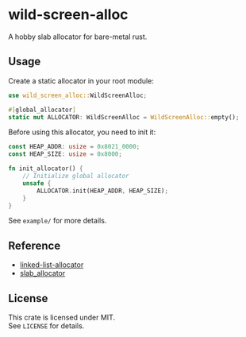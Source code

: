 # wild-screen-alloc
A hobby slab allocator for bare-metal rust.

## Usage
Create a static allocator in your root module:
```rust
use wild_screen_alloc::WildScreenAlloc;

#[global_allocator]
static mut ALLOCATOR: WildScreenAlloc = WildScreenAlloc::empty();
```

Before using this allocator, you need to init it:
```rust
const HEAP_ADDR: usize = 0x8021_0000;
const HEAP_SIZE: usize = 0x8000;

fn init_allocator() {
    // Initialize global allocator
    unsafe {
        ALLOCATOR.init(HEAP_ADDR, HEAP_SIZE);
    }
}
```

See `example/` for more details.

## Reference
- [linked-list-allocator](https://github.com/rust-osdev/linked-list-allocator)  
- [slab\_allocator](https://gitlab.redox-os.org/redox-os/slab_allocator)  

## License
This crate is licensed under MIT.   
See `LICENSE` for details.
